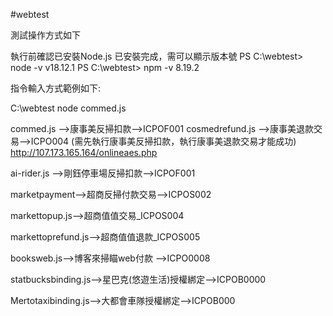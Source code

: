 #webtest

測試操作方式如下

執行前確認已安裝Node.js
已安裝完成，需可以顯示版本號
PS C:\webtest> node -v
v18.12.1
PS C:\webtest> npm -v
8.19.2

指令輸入方式範例如下:

C:\webtest node commed.js 

commed.js -->康事美反掃扣款-->ICPOF001
cosmedrefund.js -->康事美退款交易-->ICPO004 (需先執行康事美反掃扣款，執行康事美退款交易才能成功)
http://107.173.165.164/onlineaes.php

ai-rider.js -->剛鈺停車場反掃扣款-->ICPOF001

marketpayment-->超商反掃付款交易-->ICPOS002

markettopup.js-->超商值值交易_ICPOS004

markettoprefund.js-->超商值值退款_ICPOS005

booksweb.js-->博客來掃瞄web付款 -->ICPO0008

statbucksbinding.js-->星巴克(悠遊生活)授權綁定-->ICPOB0000

Mertotaxibinding.js-->大都會車隊授權綁定-->ICPOB000
